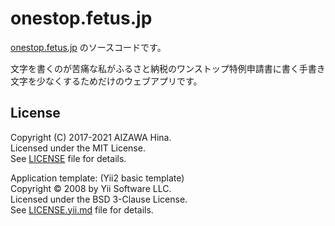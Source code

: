 onestop.fetus.jp
================

[onestop.fetus.jp](https://onestop.fetus.jp/) のソースコードです。

文字を書くのが苦痛な私がふるさと納税のワンストップ特例申請書に書く手書き文字を少なくするためだけのウェブアプリです。

License
-------

Copyright (C) 2017-2021 AIZAWA Hina.<br>
Licensed under the MIT License.<br>
See [LICENSE](LICENSE) file for details.


Application template: (Yii2 basic template)<br>
Copyright © 2008 by Yii Software LLC.<br>
Licensed under the BSD 3-Clause License.<br>
See [LICENSE.yii.md](LICENSE.yii.md) file for details.
